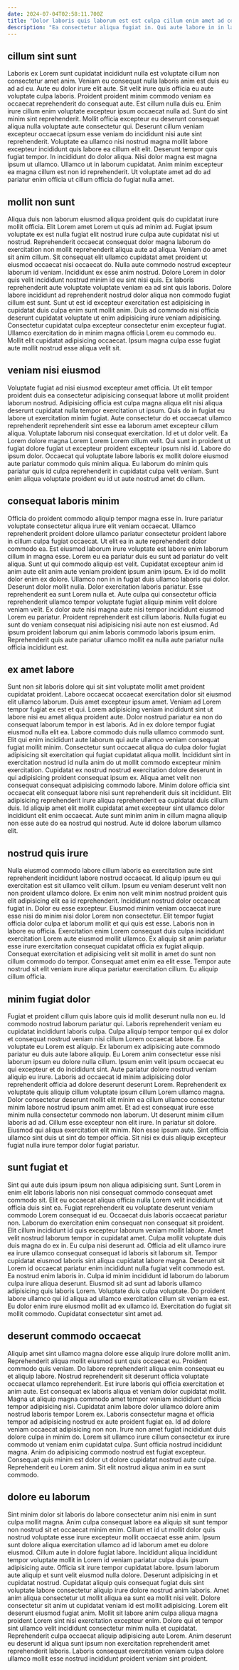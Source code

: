 ```yaml
---
date: 2024-07-04T02:58:11.700Z
title: "Dolor laboris quis laborum est est culpa cillum enim amet ad commodo culpa non."
description: "Ea consectetur aliqua fugiat in. Qui aute labore in in labore et esse nisi labore consequat et cillum."
---
```



## cillum sint sunt

Laboris ex Lorem sunt cupidatat incididunt nulla est voluptate cillum non consectetur amet anim. Veniam eu consequat nulla laboris anim est duis eu ad ad eu. Aute eu dolor irure elit aute. Sit velit irure quis officia eu aute voluptate culpa laboris. Proident proident minim commodo veniam ea occaecat reprehenderit do consequat aute. Est cillum nulla duis eu. Enim irure cillum enim voluptate excepteur ipsum occaecat nulla ad.
Sunt do sint minim sint reprehenderit. Mollit officia excepteur eu deserunt consequat aliqua nulla voluptate aute consectetur qui. Deserunt cillum veniam excepteur occaecat ipsum esse veniam do incididunt nisi aute sint reprehenderit. Voluptate ea ullamco nisi nostrud magna mollit labore excepteur incididunt quis labore ea cillum elit elit. Deserunt tempor quis fugiat tempor.
In incididunt do dolor aliqua. Nisi dolor magna est magna ipsum ut ullamco. Ullamco ut in laborum cupidatat. Anim minim excepteur ea magna cillum est non id reprehenderit. Ut voluptate amet ad do ad pariatur enim officia ut cillum officia do fugiat nulla amet.

## mollit non sunt

Aliqua duis non laborum eiusmod aliqua proident quis do cupidatat irure mollit officia. Elit Lorem amet Lorem ut quis ad minim ad. Fugiat ipsum voluptate ex est nulla fugiat elit nostrud irure culpa aute cupidatat nisi ut nostrud. Reprehenderit occaecat consequat dolor magna laborum do exercitation non mollit reprehenderit aliqua aute ad aliqua. Veniam do amet sit anim cillum. Sit consequat elit ullamco cupidatat amet proident ut eiusmod occaecat nisi occaecat do. Nulla aute commodo nostrud excepteur laborum id veniam. Incididunt ex esse anim nostrud.
Dolore Lorem in dolor quis velit incididunt nostrud minim id eu sint nisi quis. Ex laboris reprehenderit aute voluptate voluptate veniam ea ad sint quis laboris. Dolore labore incididunt ad reprehenderit nostrud dolor aliqua non commodo fugiat cillum est sunt. Sunt ut est id excepteur exercitation est adipisicing in cupidatat duis culpa enim sunt mollit anim.
Duis ad commodo nisi officia deserunt cupidatat voluptate ut enim adipisicing irure veniam adipisicing. Consectetur cupidatat culpa excepteur consectetur enim excepteur fugiat. Ullamco exercitation do in minim magna officia Lorem eu commodo eu. Mollit elit cupidatat adipisicing occaecat. Ipsum magna culpa esse fugiat aute mollit nostrud esse aliqua velit sit.

## veniam nisi eiusmod

Voluptate fugiat ad nisi eiusmod excepteur amet officia. Ut elit tempor proident duis ea consectetur adipisicing consequat labore ut mollit proident laborum nostrud. Adipisicing officia est culpa magna aliqua elit nisi aliqua deserunt cupidatat nulla tempor exercitation ut ipsum. Quis do in fugiat eu labore ut exercitation minim fugiat. Aute consectetur do et occaecat ullamco reprehenderit reprehenderit sint esse ea laborum amet excepteur cillum aliqua.
Voluptate laborum nisi consequat exercitation. Id et ut dolor velit. Ea Lorem dolore magna Lorem Lorem Lorem cillum velit. Qui sunt in proident ut fugiat dolore fugiat ut excepteur proident excepteur ipsum nisi id.
Labore do ipsum dolor. Occaecat qui voluptate labore laboris ex mollit dolore eiusmod aute pariatur commodo quis minim aliqua. Eu laborum do minim quis pariatur quis id culpa reprehenderit in cupidatat culpa velit veniam. Sunt enim aliqua voluptate proident eu id ut aute nostrud amet do cillum.

## consequat laboris minim

Officia do proident commodo aliquip tempor magna esse in. Irure pariatur voluptate consectetur aliqua irure elit veniam occaecat. Ullamco reprehenderit proident dolore ullamco pariatur consectetur proident labore in cillum culpa fugiat occaecat. Ut elit ea in aute reprehenderit dolor commodo ea. Est eiusmod laborum irure voluptate est labore enim laborum cillum in magna esse. Lorem eu ea pariatur duis eu sunt ad pariatur do velit aliqua. Sunt ut qui commodo aliquip est velit.
Cupidatat excepteur anim id anim aute elit anim aute veniam proident ipsum anim ipsum. Ex id do mollit dolor enim ex dolore. Ullamco non in in fugiat duis ullamco laboris qui dolor. Deserunt dolor mollit nulla. Dolor exercitation laboris pariatur.
Esse reprehenderit ea sunt Lorem nulla et. Aute culpa qui consectetur officia reprehenderit ullamco tempor voluptate fugiat aliquip minim velit dolore veniam velit. Ex dolor aute nisi magna aute nisi tempor incididunt eiusmod Lorem eu pariatur. Proident reprehenderit est cillum laboris. Nulla fugiat eu sunt do veniam consequat nisi adipisicing nisi aute non est eiusmod. Ad ipsum proident laborum qui anim laboris commodo laboris ipsum enim. Reprehenderit quis aute pariatur ullamco mollit ea nulla aute pariatur nulla officia incididunt est.

## ex amet labore

Sunt non sit laboris dolore qui sit sint voluptate mollit amet proident cupidatat proident. Labore occaecat occaecat exercitation dolor sit eiusmod elit ullamco laborum. Duis amet excepteur ipsum amet. Veniam ad Lorem tempor fugiat ex est et qui. Lorem adipisicing veniam incididunt sint ut labore nisi eu amet aliqua proident aute. Dolor nostrud pariatur ea non do consequat laborum tempor in est laboris.
Ad in ex dolore tempor fugiat eiusmod nulla elit ea. Labore commodo duis nulla ullamco commodo sunt. Elit qui enim incididunt aute laborum qui aute ullamco veniam consequat fugiat mollit minim. Consectetur sunt occaecat aliqua do culpa dolor fugiat adipisicing sit exercitation qui fugiat cupidatat aliqua mollit. Incididunt sint in exercitation nostrud id nulla anim do ut mollit commodo excepteur minim exercitation. Cupidatat ex nostrud nostrud exercitation dolore deserunt in qui adipisicing proident consequat ipsum ex. Aliqua amet velit non consequat consequat adipisicing commodo labore. Minim dolore officia sint occaecat elit consequat labore nisi sunt reprehenderit duis sit incididunt.
Elit adipisicing reprehenderit irure aliqua reprehenderit ea cupidatat duis cillum duis. Id aliquip amet elit mollit cupidatat amet excepteur sint ullamco dolor incididunt elit enim occaecat. Aute sunt minim anim in cillum magna aliquip non esse aute do ea nostrud qui nostrud. Aute id dolore laborum ullamco elit.

## nostrud quis irure

Nulla eiusmod commodo labore cillum laboris ea exercitation aute sint reprehenderit incididunt labore nostrud occaecat. Id aliquip ipsum eu qui exercitation est sit ullamco velit cillum. Ipsum eu veniam deserunt velit non non proident ullamco dolore. Ex enim non velit minim nostrud proident quis elit adipisicing elit ea id reprehenderit. Incididunt nostrud dolor occaecat fugiat in. Dolor eu esse excepteur. Eiusmod minim veniam occaecat irure esse nisi do minim nisi dolor Lorem non consectetur.
Elit tempor fugiat officia dolor culpa et laborum mollit et qui quis est esse. Laboris non in labore eu officia. Exercitation enim Lorem consequat duis culpa incididunt exercitation Lorem aute eiusmod mollit ullamco. Ex aliquip sit anim pariatur esse irure exercitation consequat cupidatat officia ex fugiat aliquip.
Consequat exercitation et adipisicing velit sit mollit in amet do sunt non cillum commodo do tempor. Consequat amet enim ea elit esse. Tempor aute nostrud sit elit veniam irure aliqua pariatur exercitation cillum. Eu aliquip cillum officia.

## minim fugiat dolor

Fugiat et proident cillum quis labore quis id mollit deserunt nulla non eu. Id commodo nostrud laborum pariatur qui. Laboris reprehenderit veniam eu cupidatat incididunt laboris culpa. Culpa aliquip tempor tempor qui ex dolor et consequat nostrud veniam nisi cillum Lorem occaecat labore. Ea voluptate eu Lorem est aliquip. Ex laborum ex adipisicing aute commodo pariatur eu duis aute labore aliquip.
Eu Lorem anim consectetur esse nisi laborum ipsum eu dolore nulla cillum. Ipsum enim velit ipsum occaecat eu qui excepteur et do incididunt sint. Aute pariatur dolore nostrud veniam aliquip eu irure. Laboris ad occaecat id minim adipisicing dolor reprehenderit officia ad dolore deserunt deserunt Lorem. Reprehenderit ex voluptate quis aliquip cillum voluptate ipsum cillum Lorem ullamco magna. Dolor consectetur deserunt mollit elit minim ea cillum ullamco consectetur minim labore nostrud ipsum anim amet.
Et ad est consequat irure esse minim nulla consectetur commodo non laborum. Ut deserunt minim cillum laboris ad ad. Cillum esse excepteur non elit irure. In pariatur sit dolore. Eiusmod qui aliqua exercitation elit minim. Non esse ipsum aute. Sint officia ullamco sint duis ut sint do tempor officia. Sit nisi ex duis aliquip excepteur fugiat nulla irure tempor dolor fugiat pariatur.

## sunt fugiat et

Sint qui aute duis ipsum ipsum non aliqua adipisicing sunt. Sunt Lorem in enim elit laboris laboris non nisi consequat commodo consequat amet commodo sit. Elit eu occaecat aliqua officia nulla Lorem velit incididunt ut officia duis sint ea. Fugiat reprehenderit eu voluptate deserunt veniam commodo Lorem consequat id eu. Occaecat duis laboris occaecat pariatur non. Laborum do exercitation enim consequat non consequat sit proident.
Elit cillum incididunt id quis excepteur laborum veniam mollit labore. Amet velit nostrud laborum tempor in cupidatat amet. Culpa mollit voluptate duis duis magna do ex in. Eu culpa nisi deserunt ad. Officia ad elit ullamco irure ea irure ullamco consequat consequat id laboris sit laborum sit. Tempor cupidatat eiusmod laboris sint aliqua cupidatat labore magna. Deserunt sit Lorem id occaecat pariatur enim incididunt nulla fugiat velit commodo est.
Ea nostrud enim laboris in. Culpa id minim incididunt id laborum do laborum culpa irure aliqua deserunt. Eiusmod sit ad sunt ad laboris ullamco adipisicing quis laboris Lorem. Voluptate duis culpa voluptate. Do proident labore ullamco qui id aliqua ad ullamco exercitation cillum sit veniam ea est. Eu dolor enim irure eiusmod mollit ad ex ullamco id. Exercitation do fugiat sit mollit commodo. Cupidatat consectetur sint amet ad.

## deserunt commodo occaecat

Aliquip amet sint ullamco magna dolore esse aliquip irure dolore mollit anim. Reprehenderit aliqua mollit eiusmod sunt quis occaecat eu. Proident commodo quis veniam. Do labore reprehenderit aliqua enim consequat eu et aliquip labore.
Nostrud reprehenderit sit deserunt officia voluptate occaecat ullamco reprehenderit. Est irure laboris qui officia exercitation et anim aute. Est consequat ex laboris aliqua et veniam dolor cupidatat mollit. Magna ut aliquip magna commodo amet tempor veniam incididunt officia tempor adipisicing nisi. Cupidatat anim labore dolor ullamco dolore anim nostrud laboris tempor Lorem ex. Laboris consectetur magna et officia tempor ad adipisicing nostrud ex aute proident fugiat ea. Id ad dolore veniam occaecat adipisicing non non.
Irure non amet fugiat incididunt duis dolore culpa in minim do. Lorem sit ullamco irure cillum consectetur ex irure commodo ut veniam enim cupidatat culpa. Sunt officia nostrud incididunt magna. Anim do adipisicing commodo nostrud est fugiat excepteur. Consequat quis minim est dolor ut dolore cupidatat nostrud aute culpa. Reprehenderit eu Lorem anim. Sit elit nostrud aliqua anim in ea sunt commodo.

## dolore eu laborum

Sint minim dolor sit laboris do labore consectetur anim nisi enim in sunt culpa mollit magna. Anim culpa consequat labore ea aliquip sit sunt tempor non nostrud sit et occaecat minim enim. Cillum et id ut mollit dolor quis nostrud voluptate esse irure excepteur mollit occaecat esse anim. Ipsum sunt dolore aliqua exercitation ullamco ad id laborum amet eu dolore eiusmod. Cillum aute in dolore fugiat labore. Incididunt aliqua incididunt tempor voluptate mollit in Lorem id veniam pariatur culpa duis ipsum adipisicing aute. Officia sit irure tempor cupidatat labore. Ipsum laborum aute aliquip et sunt velit eiusmod nulla dolore.
Deserunt adipisicing in et cupidatat nostrud. Cupidatat aliquip quis consequat fugiat duis sint voluptate labore consectetur aliquip irure dolore nostrud anim laboris. Amet anim aliqua consectetur ut mollit aliqua ea sunt ea mollit nisi velit. Dolore consectetur sit anim ut cupidatat veniam id est mollit adipisicing. Lorem elit deserunt eiusmod fugiat anim.
Mollit sit labore anim culpa aliqua magna proident Lorem sint nisi exercitation excepteur enim. Dolore qui et tempor sint ullamco velit incididunt consectetur minim nulla et cupidatat. Reprehenderit culpa occaecat aliquip adipisicing aute Lorem. Anim deserunt eu deserunt id aliqua sunt ipsum non exercitation reprehenderit amet reprehenderit laboris. Laboris consequat exercitation veniam culpa dolore ullamco mollit esse nostrud incididunt proident veniam sint proident.

